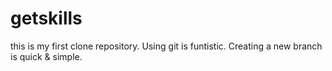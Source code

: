 # getskills
this is my first clone repository.
Using git is funtistic.
Creating a new branch is quick & simple.